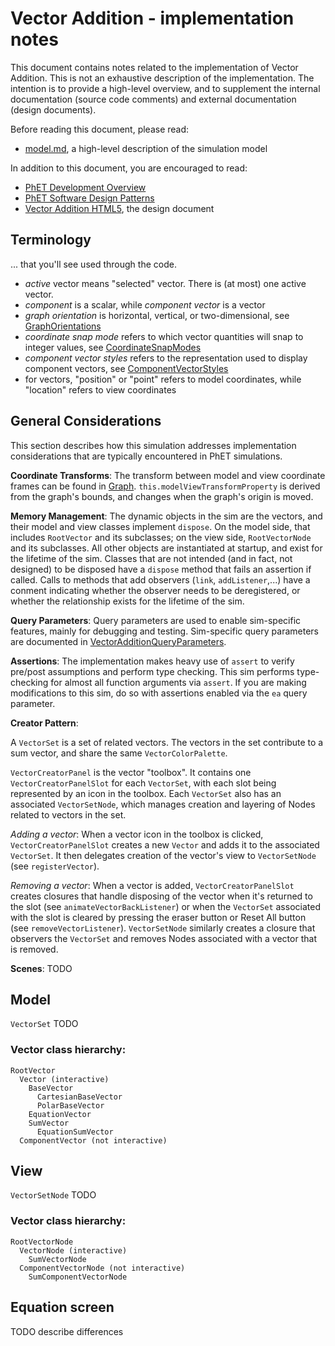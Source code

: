 # Vector Addition - implementation notes

This document contains notes related to the implementation of Vector Addition. 
This is not an exhaustive description of the implementation.  The intention is 
to provide a high-level overview, and to supplement the internal documentation 
(source code comments) and external documentation (design documents).  

Before reading this document, please read:
* [model.md](https://github.com/phetsims/vector-addition/blob/master/doc/model.md), a high-level description of the simulation model

In addition to this document, you are encouraged to read: 
* [PhET Development Overview](http://bit.ly/phet-html5-development-overview)  
* [PhET Software Design Patterns](https://github.com/phetsims/phet-info/blob/master/doc/phet-software-design-patterns.md)
* [Vector Addition HTML5](https://docs.google.com/document/d/1opnDgqIqIroo8VK0CbOyQ5608_g11MSGZXnFlI8k5Ds/edit), the design document

## Terminology

... that you'll see used through the code.

* _active_ vector means "selected" vector.  There is (at most) one active vector.
* _component_ is a scalar, while _component vector_ is a vector
* _graph orientation_ is horizontal, vertical, or two-dimensional, see [GraphOrientations](https://github.com/phetsims/vector-addition/blob/master/js/common/model/GraphOrientations.js)
* _coordinate snap mode_ refers to which vector quantities will snap to integer values, see [CoordinateSnapModes](https://github.com/phetsims/vector-addition/blob/master/js/common/model/CoordinateSnapModes.js)
* _component vector styles_ refers to the representation used to display component vectors, see [ComponentVectorStyles](https://github.com/phetsims/vector-addition/blob/master/js/common/model/ComponentVectorStyles.js)
* for vectors, "position" or "point" refers to model coordinates, while "location" refers to view coordinates

## General Considerations

This section describes how this simulation addresses implementation considerations that are typically encountered in PhET simulations.

**Coordinate Transforms**: The transform between model and view coordinate frames can be found in [Graph](https://github.com/phetsims/vector-addition/blob/master/js/common/model/Graph.js). `this.modelViewTransformProperty` is derived from the graph's bounds, and changes when the graph's origin is moved.

**Memory Management**:
The dynamic objects in the sim are the vectors, and their model and view classes implement `dispose`. On the model side, that includes `RootVector` and its subclasses; on the view side, `RootVectorNode` and its subclasses.  All other objects are instantiated at startup, and exist for the lifetime of the sim.  Classes that are not intended (and in fact, not designed) to be disposed have a `dispose` method that fails an assertion if called.  Calls to methods that add observers (`link`, `addListener`,...) have a conment indicating whether the observer needs to be deregistered, or whether the relationship exists for the lifetime of the sim.

**Query Parameters**: Query parameters are used to enable sim-specific features, mainly for debugging and
testing. Sim-specific query parameters are documented in
[VectorAdditionQueryParameters](https://github.com/phetsims/vector-addition/blob/master/js/common/VectorAdditionQueryParameters.js).

**Assertions**: The implementation makes heavy use of `assert` to verify pre/post assumptions and perform type checking. 
This sim performs type-checking for almost all function arguments via `assert`. If you are making modifications to this sim, do so with assertions enabled via the `ea` query parameter.

**Creator Pattern**:

A `VectorSet` is a set of related vectors. The vectors in the set contribute to a sum vector, and share the same `VectorColorPalette`.

`VectorCreatorPanel` is the vector "toolbox". It contains one `VectorCreatorPanelSlot` for each `VectorSet`, with each slot being represented by an icon in the toolbox.  Each `VectorSet` also has an associated `VectorSetNode`, which manages creation and layering of Nodes related to vectors in the set. 

_Adding a vector_: When a vector icon in the toolbox is clicked, `VectorCreatorPanelSlot` creates a new `Vector` and adds it to the associated `VectorSet`.  It then delegates creation of the vector's view to `VectorSetNode` (see `registerVector`).

_Removing a vector_: When a vector is added, `VectorCreatorPanelSlot` creates closures that handle disposing of the vector when it's returned to the slot (see `animateVectorBackListener`) or when the `VectorSet` associated with the slot is cleared by pressing the eraser button or Reset All button (see `removeVectorListener`).  `VectorSetNode` similarly creates a closure that observers the `VectorSet` and removes Nodes associated with a vector that is removed.  

**Scenes**: TODO

## Model

`VectorSet` TODO

### Vector class hierarchy:

``` 
RootVector
  Vector (interactive)
    BaseVector
      CartesianBaseVector
      PolarBaseVector
    EquationVector
    SumVector
      EquationSumVector
  ComponentVector (not interactive)
```

## View

`VectorSetNode` TODO

### Vector class hierarchy:

```
RootVectorNode
  VectorNode (interactive) 
    SumVectorNode
  ComponentVectorNode (not interactive)
    SumComponentVectorNode 
```

## Equation screen

TODO describe differences
